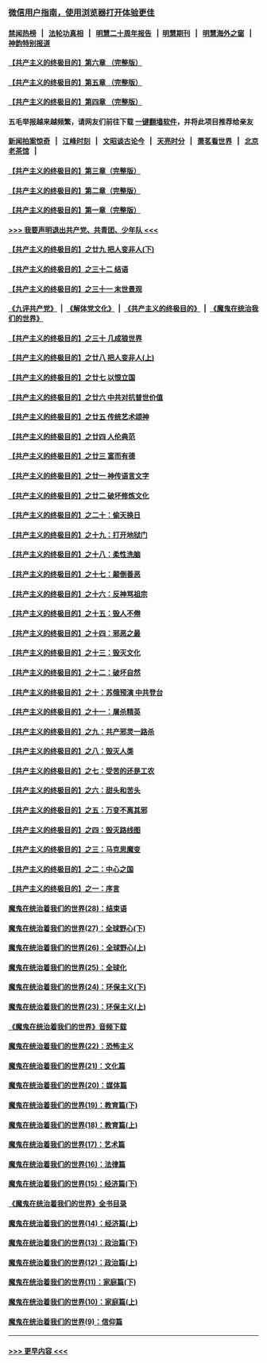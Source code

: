 ### [微信用户指南，使用浏览器打开体验更佳](https://github.com/gfw-breaker/banned-news1/blob/master/indexes/wechat-guide.md?t=0)
#### [禁闻热榜](热点新闻.md?t=0)  &nbsp;&nbsp;|&nbsp;&nbsp; [法轮功真相](https://github.com/gfw-breaker/truth/blob/master/README.md?t=0) &nbsp;&nbsp;|&nbsp;&nbsp; [明慧二十周年报告](https://github.com/gfw-breaker/mh-reports/blob/master/README.md?t=0) &nbsp;&nbsp;|&nbsp;&nbsp;[明慧期刊](https://github.com/gfw-breaker/mh-qikan) &nbsp;&nbsp;|&nbsp;&nbsp; [明慧海外之窗](https://github.com/gfw-breaker/mh-news/blob/master/README.md?t=0) &nbsp;&nbsp;|&nbsp;&nbsp; [神韵特别报道](https://github.com/gfw-breaker/mh-news/blob/master/shenyun.md?t=0)
#### [【共产主义的终极目的】第六章 （完整版）](../pages/nsc422/n11428913.md?t=02131855) 
#### [【共产主义的终极目的】第五章 （完整版）](../pages/nsc422/n11428912.md?t=02131855) 
#### [【共产主义的终极目的】第四章 （完整版）](../pages/nsc422/n11428907.md?t=02131855) 
#### 五毛举报越来越频繁，请网友们前往下载 [一键翻墙软件](https://github.com/gfw-breaker/ssr-accounts)，并将此项目推荐给亲友
#### [新闻拍案惊奇](https://github.com/gfw-breaker/banned-news1/blob/master/pages/link4.md) &nbsp;&nbsp;|&nbsp;&nbsp; [江峰时刻](https://github.com/gfw-breaker/banned-news1/blob/master/pages/link4.md) &nbsp;&nbsp;|&nbsp;&nbsp; [文昭谈古论今](https://github.com/gfw-breaker/banned-news1/blob/master/pages/link4.md) &nbsp;&nbsp;|&nbsp;&nbsp; [天亮时分](https://github.com/gfw-breaker/banned-news1/blob/master/pages/link4.md) &nbsp;&nbsp;|&nbsp;&nbsp; [萧茗看世界](https://github.com/gfw-breaker/banned-news1/blob/master/pages/link4.md) &nbsp;&nbsp;|&nbsp;&nbsp; [北京老茶馆](https://github.com/gfw-breaker/banned-news1/blob/master/pages/link4.md) &nbsp;&nbsp;|&nbsp;&nbsp; 
#### [【共产主义的终极目的】第三章（完整版）](../pages/nsc422/n11428848.md?t=02131855) 
#### [【共产主义的终极目的】第二章（完整版）](../pages/nsc422/n11428831.md?t=02131855) 
#### [【共产主义的终极目的】第一章（完整版）](../pages/nsc422/n11417651.md?t=02131855) 
#### [>>> 我要声明退出共产党、共青团、少年队 <<<](https://github.com/begood0513/goodnews/blob/master/quit/letter.md) 
#### [【共产主义的终极目的】之廿九 把人变非人(下)](../pages/nsc422/n11344140.md?t=02131855) 
#### [【共产主义的终极目的】之三十二 结语](../pages/nsc422/n11360535.md?t=02131855) 
#### [【共产主义的终极目的】之三十一 末世景观](../pages/nsc422/n11351129.md?t=02131855) 
#### [《九评共产党》](https://github.com/begood0513/9ping.md/blob/master/README.md) &nbsp;|&nbsp; [《解体党文化》](../../../../jtdwh.md/blob/master/README.md)  &nbsp;|&nbsp; [《共产主义的终极目的》](../../../../gczydzjmd.md/blob/master/README.md) &nbsp;|&nbsp; [《魔鬼在统治我们的世界》](../../../../mgztzwmdsj.md/blob/master/README.md) 
#### [【共产主义的终极目的】之三十 几成狼世界](../pages/nsc422/n11348280.md?t=02131855) 
#### [【共产主义的终极目的】之廿八 把人变非人(上)](../pages/nsc422/n11340492.md?t=02131855) 
#### [【共产主义的终极目的】之廿七 以恨立国](../pages/nsc422/n11336944.md?t=02131855) 
#### [【共产主义的终极目的】之廿六 中共对抗普世价值](../pages/nsc422/n11324785.md?t=02131855) 
#### [【共产主义的终极目的】之廿五 传统艺术颂神](../pages/nsc422/n11296396.md?t=02131855) 
#### [【共产主义的终极目的】之廿四 人伦典范](../pages/nsc422/n11296397.md?t=02131855) 
#### [【共产主义的终极目的】之廿三 富而有德](../pages/nsc422/n11283598.md?t=02131855) 
#### [【共产主义的终极目的】之廿一 神传语言文字](../pages/nsc422/n11263265.md?t=02131855) 
#### [【共产主义的终极目的】之廿二 破坏修炼文化](../pages/nsc422/n11245728.md?t=02131855) 
#### [【共产主义的终极目的】之二十：偷天换日](../pages/nsc422/n11238846.md?t=02131855) 
#### [【共产主义的终极目的】之十九：打开地狱门](../pages/nsc422/n11206376.md?t=02131855) 
#### [【共产主义的终极目的】之十八：柔性洗脑](../pages/nsc422/n11199994.md?t=02131855) 
#### [【共产主义的终极目的】之十七：颠倒善恶](../pages/nsc422/n11179782.md?t=02131855) 
#### [【共产主义的终极目的】之十六：反神骂祖宗](../pages/nsc422/n11166798.md?t=02131855) 
#### [【共产主义的终极目的】之十五：毁人不倦](../pages/nsc422/n11166792.md?t=02131855) 
#### [【共产主义的终极目的】之十四：邪恶之最](../pages/nsc422/n11150249.md?t=02131855) 
#### [【共产主义的终极目的】之十三：毁灭文化](../pages/nsc422/n11135227.md?t=02131855) 
#### [【共产主义的终极目的】之十二：破坏自然](../pages/nsc422/n11135214.md?t=02131855) 
#### [【共产主义的终极目的】之十：苏俄预演 中共登台](../pages/nsc422/n11118424.md?t=02131855) 
#### [【共产主义的终极目的】之十一：屠杀精英](../pages/nsc422/n11118442.md?t=02131855) 
#### [【共产主义的终极目的】之九：共产邪灵一路杀](../pages/nsc422/n11114139.md?t=02131855) 
#### [【共产主义的终极目的】之八：毁灭人类](../pages/nsc422/n11108503.md?t=02131855) 
#### [【共产主义的终极目的】之七：受苦的还是工农](../pages/nsc422/n11101809.md?t=02131855) 
#### [【共产主义的终极目的】之六：甜头和苦头](../pages/nsc422/n11096971.md?t=02131855) 
#### [【共产主义的终极目的】之五：万变不离其邪](../pages/nsc422/n11091285.md?t=02131855) 
#### [【共产主义的终极目的】之四：毁灭路线图](../pages/nsc422/n11086284.md?t=02131855) 
#### [【共产主义的终极目的】之三：马克思魔变](../pages/nsc422/n11061941.md?t=02131855) 
#### [【共产主义的终极目的】之二：中心之国](../pages/nsc422/n11047728.md?t=02131855) 
#### [【共产主义的终极目的】之一：序言](../pages/nsc422/n11086077.md?t=02131855) 
#### [魔鬼在统治着我们的世界(28)：结束语](../pages/nsc422/n10936246.md?t=02131855) 
#### [魔鬼在统治着我们的世界(27)：全球野心(下)](../pages/nsc422/n10928319.md?t=02131855) 
#### [魔鬼在统治着我们的世界(26)：全球野心(上)](../pages/nsc422/n10900318.md?t=02131855) 
#### [魔鬼在统治着我们的世界(25)：全球化](../pages/nsc422/n10788205.md?t=02131855) 
#### [魔鬼在统治着我们的世界(24)：环保主义(下)](../pages/nsc422/n10695307.md?t=02131855) 
#### [魔鬼在统治着我们的世界(23)：环保主义(上)](../pages/nsc422/n10688613.md?t=02131855) 
#### [《魔鬼在统治着我们的世界》音频下载](../pages/nsc422/n10635553.md?t=02131855) 
#### [魔鬼在统治着我们的世界(22)：恐怖主义](../pages/nsc422/n10614727.md?t=02131855) 
#### [魔鬼在统治着我们的世界(21)：文化篇](../pages/nsc422/n10597706.md?t=02131855) 
#### [魔鬼在统治着我们的世界(20)：媒体篇](../pages/nsc422/n10586579.md?t=02131855) 
#### [魔鬼在统治着我们的世界(19)：教育篇(下)](../pages/nsc422/n10564808.md?t=02131855) 
#### [魔鬼在统治着我们的世界(18)：教育篇(上)](../pages/nsc422/n10526970.md?t=02131855) 
#### [魔鬼在统治着我们的世界(17)：艺术篇](../pages/nsc422/n10499093.md?t=02131855) 
#### [魔鬼在统治着我们的世界(16)：法律篇](../pages/nsc422/n10485969.md?t=02131855) 
#### [魔鬼在统治着我们的世界(15)：经济篇(下)](../pages/nsc422/n10469975.md?t=02131855) 
#### [《魔鬼在统治着我们的世界》全书目录](../pages/nsc422/n10464261.md?t=02131855) 
#### [魔鬼在统治着我们的世界(14)：经济篇(上)](../pages/nsc422/n10457370.md?t=02131855) 
#### [魔鬼在统治着我们的世界(13)：政治篇(下)](../pages/nsc422/n10448270.md?t=02131855) 
#### [魔鬼在统治着我们的世界(12)：政治篇(上)](../pages/nsc422/n10444576.md?t=02131855) 
#### [魔鬼在统治着我们的世界(11)：家庭篇(下)](../pages/nsc422/n10440961.md?t=02131855) 
#### [魔鬼在统治着我们的世界(10)：家庭篇(上)](../pages/nsc422/n10435448.md?t=02131855) 
#### [魔鬼在统治着我们的世界(9)：信仰篇](../pages/nsc422/n10432159.md?t=02131855) 

----
#### [ >>> 更早内容 <<< ](../indexes/nsc422-earlier.md)
